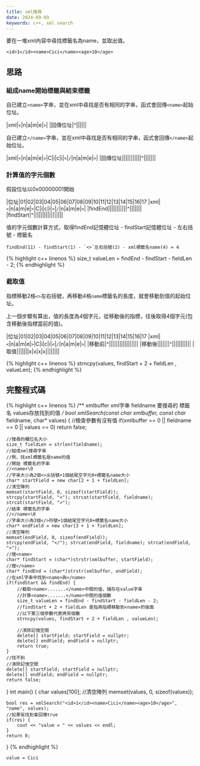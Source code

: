 ```yaml
---
title: xml搜尋
date: 2024-09-09
keywords: c++, xml search 
---
```


要在一堆xml內容中尋找標籤名為name，並取出值。

```
<id>1</id><name>Cici</name><age>10</age>
```

## 思路

### 組成name開始標籤與結束標籤

自已建立`<name>`字串，並在xml中尋找是否有相同的字串，函式會回傳`<name>`起始位址。

|xml|`<`|n|a|m|e|`>`|
|回傳位址|^||||||


自已建立`</name>`字串，並在xml中尋找是否有相同的字串，函式會回傳`</name>`起始位址。

|xml|`<`|n|a|m|e|`>`|C|i|c|i|`<`|`/`|n|a|m|e|`>`|
|回傳位址|||||||||||^|||||||


### 計算值的字元個數

假設位址以0x00000001開始

|位址|01|02|03|04|05|06|07|08|09|10|11|12|13|14|15|16|17
|xml|`<`|n|a|m|e|`>`|C|i|c|i|`<`|`/`|n|a|m|e|`>`|
|findEnd|||||||||||^|||||||
|findStart|^|||||||||||||||||

值的字元個數計算方式，取得findEnd記憶體位址 - findStart記憶體位址 - 左右括號 - 標籤名 

```
findEnd(11) - findStart(1) - `<>`左右括號(2) - xml標籤名name(4) = 4 
```

{% highlight c++ linenos %}
size_t valueLen = findEnd - findStart - fieldLen - 2;
{% endhighlight %}


### 截取值

指標移動2格`<>`左右括號，再移動4格`name`標籤名的長度，就會移動到值的起始位址。

上一個步驟有算出，值的長度為4個字元，從移動後的指標，往後取得4個字元(包含移動後指標當前的值)。

|位址|01|02|03|04|05|06|07|08|09|10|11|12|13|14|15|16|17
|xml|`<`|n|a|m|e|`>`|C|i|c|i|`<`|`/`|n|a|m|e|`>`|
|移動前|^|||||||||||||||||
|移動後|||||||^|||||||||||
|取值|||||||x|x|x|x||||||||

{% highlight c++ linenos %}
strncpy(values, findStart + 2 + fieldLen , valueLen);
{% endhighlight %}

## 完整程式碼

{% highlight c++ linenos %}
/**
 xmlbuffer xml字串
 fieldname 要搜尋的 標籤名
 values存放找到的值
 **/
bool xmlSearch(const char* xmlbuffer, const char* fieldname, char* values) {
    //檢查參數有沒有值
    if(xmlbuffer == 0 || fieldname == 0 || values == 0) return false;
    
    //搜尋的欄位名大小
    size_t fieldLen = strlen(fieldname);
    //組成xml搜尋字串
    //例，找xml標籤名是name的值
    //開始 標籤名的字串
    //<name>\0
    //字串大小為2個<>尖括號+1個結尾空字元0+標籤名name大小
    char* startField = new char[2 + 1 + fieldLen];
    //清空陣列
    memset(startField, 0, sizeof(startField));
    strcpy(startField, "<"); strcat(startField, fieldname); strcat(startField, ">");
    //結束 標籤名的字串
    //</name>\0
    //字串大小為3個</>符號+1個結尾空字元0+標籤名name大小
    char* endField = new char[3 + 1 + fieldLen];
    //清空陣列
    memset(endField, 0, sizeof(endField));
    strcpy(endField, "</"); strcat(endField, fieldname); strcat(endField, ">");
    //搜<name>
    char* findStart = (char*)strstr(xmlbuffer, startField);
    //搜</name>
    char* findEnd = (char*)strstr(xmlbuffer, endField);
    //在xml字串中找到<name>與</name>
    if(findStart && findEnd) {
        //截取<name>.......</name>中間的值，儲存在value字串
        //計算<name>.......</name>中間的值個數
        size_t valueLen = findEnd - findStart - fieldLen - 2;
        //findStart + 2 + fieldLen 是指將指標移動到<name>的後面
        //以下第三個參數代表拷貝個數
        strncpy(values, findStart + 2 + fieldLen , valueLen);
        
        //清除記憶空間
        delete[] startField; startField = nullptr;
        delete[] endField; endField = nullptr;
        return true;
    }
    //找不到
    //清除記憶空間
    delete[] startField; startField = nullptr;
    delete[] endField; endField = nullptr;
    return false;
}
int main() {
    char values[100];
    //清空陣列
    memset(values, 0, sizeof(values));
    
    bool res = xmlSearch("<id>1</id><name>Cici</name><age>10</age>", "name", values);
    //如果有找到會回傳true
    if(res) {
        cout << "value = " << values << endl;
    }
    return 0;
}
{% endhighlight %}

```
value = Cici
```
